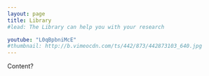 ```yaml
---
layout: page
title: Library
#lead: The Library can help you with your research

youtube: "L0qBpbniMcE"
#thumbnail: http://b.vimeocdn.com/ts/442/873/442873103_640.jpg
---
```


Content?